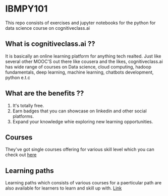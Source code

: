 # IBMPY101

This repo consists of exercises and jupyter notebooks for the python for data science course on cognitiveclass.ai 

## What is cognitiveclass.ai ??

It is basically an online learning platform for anything tech realted. Just like several other MOOC'S out there like cousera and the likes, cognitiveclass.ai has wide range of courses on Data science, cloud computing, hadoop fundamentals, deep learning, machine learning, chatbots development, python e.t.c

## What are the benefits ?? 

1. It's totally free.
2. Earn badges that you can showcase on linkedin and other social platforms.
3. Expand your knowledge whie exploring new learning opportunities. 

## Courses 

They've got single courses offering for various skill level which you can check out [here](https://cognitiveclass.ai/courses)

## Learning paths 

Learning paths which consists of various courses for a paerticular path are also available for learners to learn and skill up with. [Link](https://cognitiveclass.ai/learn)
